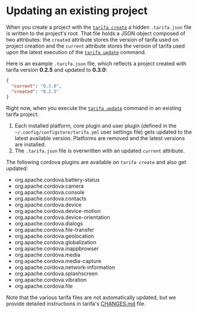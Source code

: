 # Updating an existing project

When you create a project with the [`tarifa create`](../usage/create.md) a hidden `.tarifa.json` file is written to the project's root. That file holds a JSON object composed of two attributes: the `created` attribute stores the version of tarifa used on project creation and the `current` attribute stores the version of tarifa used upon the latest execution of the [`tarifa update`](../usage/update.md) command.

Here is an example `.tarifa.json` file, which reflects a project created with tarifa version **0.2.5** and updated to **0.3.0**:

```json
{
  "current": "0.3.0",
  "created": "0.2.5"
}
```

Right now, when you execute the [`tarifa update`](../usage/update.md) command in an existing tarifa project:

1. Each installed platform, core plugin and user plugin (defined in the `~/.config/configstore/tarifa.yml` user settings file) gets updated to the latest available version. Platforms are removed and the latest versions are installed.
2. The `.tarifa.json` file is overwritten with an updated `current` attribute.

The following cordova plugins are available on `tarifa create` and also get updated:

* org.apache.cordova.battery-status
* org.apache.cordova.camera
* org.apache.cordova.console
* org.apache.cordova.contacts
* org.apache.cordova.device
* org.apache.cordova.device-motion
* org.apache.cordova.device-orientation
* org.apache.cordova.dialogs
* org.apache.cordova.file-transfer
* org.apache.cordova.geolocation
* org.apache.cordova.globalization
* org.apache.cordova.inappbrowser
* org.apache.cordova.media
* org.apache.cordova.media-capture
* org.apache.cordova.network-information
* org.apache.cordova.splashscreen
* org.apache.cordova.vibration
* org.apache.cordova.file

Note that the various tarifa files are not automatically updated, but we provide detailed instructions in tarifa's [CHANGES.md](https://github.com/TarifaTools/tarifa/blob/master/CHANGES.md) file.
